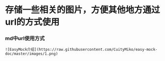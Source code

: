 # 存储一些相关的图片，方便其他地方通过url的方式使用
### md中url使用方式
````
![EasyMock介绍](https://raw.githubusercontent.com/CuityMiko/easy-mock-doc/master/images/1.png)
````